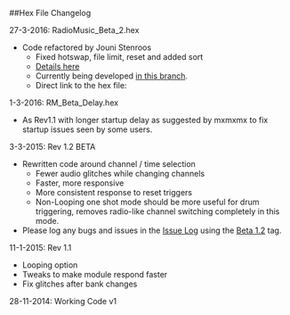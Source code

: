 ##Hex File Changelog  

27-3-2016: RadioMusic_Beta_2.hex
- Code refactored by Jouni Stenroos  
    - Fixed hotswap, file limit, reset and added sort  
    - [Details here](https://www.muffwiggler.com/forum/viewtopic.php?p=2184098#2184098)  
    - Currently being developed [in this branch](https://github.com/jstenroos/RadioMusic/tree/dev_200).
    - Direct link to the hex file:   
    
1-3-2016: RM_Beta_Delay.hex  
- As Rev1.1 with longer startup delay as suggested by mxmxmx to fix startup issues seen by some users.  

3-3-2015: Rev 1.2 BETA 
- Rewritten code around channel / time selection
    - Fewer audio glitches while changing channels 
    - Faster, more responsive 
    - More consistent response to reset triggers 
    - Non-Looping one shot mode should be more useful for drum triggering, removes radio-like channel switching completely in this mode. 
- Please log any bugs and issues in the [Issue Log](https://github.com/TomWhitwell/RadioMusic/issues) using the [Beta 1.2](https://github.com/TomWhitwell/RadioMusic/labels/Beta%201.2) tag.  

11-1-2015: Rev 1.1 
- Looping option  
- Tweaks to make module respond faster  
- Fix glitches after bank changes

28-11-2014: Working Code v1  
